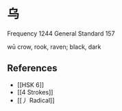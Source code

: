 # 乌
Frequency 1244
General Standard 157

wū
crow, rook, raven; black, dark

## References
- [[HSK 6]]
- [[4 Strokes]]
- [[丿 Radical]]